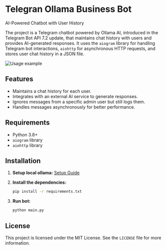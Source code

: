 # Telegran Ollama Business Bot

AI-Powered Chatbot with User History

The project is a Telegram chatbot powered by Ollama AI, introduced in the Telegram Bot API 7.2 update, that maintains chat history with users and provides AI-generated responses. It uses the `aiogram` library for handling Telegram bot interactions, `aiohttp` for asynchronous HTTP requests, and stores user chat history in a JSON file.

![Usage example](https://telegram.org/blog/telegram-business#chatbots-for-business)

## Features

- Maintains a chat history for each user.
- Integrates with an external AI service to generate responses.
- Ignores messages from a specific admin user but still logs them.
- Handles messages asynchronously for better performance.

## Requirements

- Python 3.8+
- `aiogram` library
- `aiohttp` library

## Installation

1. **Setup local ollama:**
   [Setup Guide](https://github.com/ollama/ollama)

2. **Install the dependencies:**
   ```bash
   pip install -r requirements.txt
   ```

3. **Run bot:**
   ```bash
   python main.py
   ```

## License

This project is licensed under the MIT License. See the `LICENSE` file for more information.
